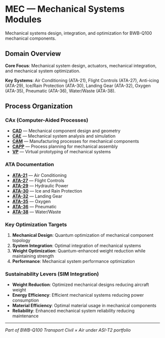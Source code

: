 # MEC — Mechanical Systems Modules

Mechanical systems design, integration, and optimization for BWB-Q100 mechanical components.

## Domain Overview

**Core Focus**: Mechanical system design, actuators, mechanical integration, and mechanical system optimization.

**Key Systems**: Air Conditioning (ATA-21), Flight Controls (ATA-27), Anti-icing (ATA-29), Ice/Rain Protection (ATA-30), Landing Gear (ATA-32), Oxygen (ATA-35), Pneumatic (ATA-36), Water/Waste (ATA-38).

## Process Organization

### CAx (Computer-Aided Processes)
- **[CAD](./cax/CAD/)** — Mechanical component design and geometry
- **[CAE](./cax/CAE/)** — Mechanical system analysis and simulation
- **[CAM](./cax/CAM/)** — Manufacturing processes for mechanical components
- **[CAPP](./cax/CAPP/)** — Process planning for mechanical assembly
- **[VP](./cax/VP/)** — Virtual prototyping of mechanical systems

### ATA Documentation
- **[ATA-21](./ata/ATA-21/)** — Air Conditioning
- **[ATA-27](./ata/ATA-27/)** — Flight Controls
- **[ATA-29](./ata/ATA-29/)** — Hydraulic Power
- **[ATA-30](./ata/ATA-30/)** — Ice and Rain Protection
- **[ATA-32](./ata/ATA-32/)** — Landing Gear
- **[ATA-35](./ata/ATA-35/)** — Oxygen
- **[ATA-36](./ata/ATA-36/)** — Pneumatic
- **[ATA-38](./ata/ATA-38/)** — Water/Waste

### Key Optimization Targets
1. **Mechanical Design**: Quantum optimization of mechanical component topology
2. **System Integration**: Optimal integration of mechanical systems
3. **Weight Optimization**: Quantum-enhanced weight reduction while maintaining strength
4. **Performance**: Mechanical system performance optimization

### Sustainability Levers (SIM Integration)
- **Weight Reduction**: Optimized mechanical designs reducing aircraft weight
- **Energy Efficiency**: Efficient mechanical systems reducing power consumption
- **Material Efficiency**: Optimal material usage in mechanical components
- **Reliability**: Enhanced mechanical system reliability reducing maintenance

---

*Part of BWB-Q100 Transport Civil × Air under ASI-T2 portfolio*
